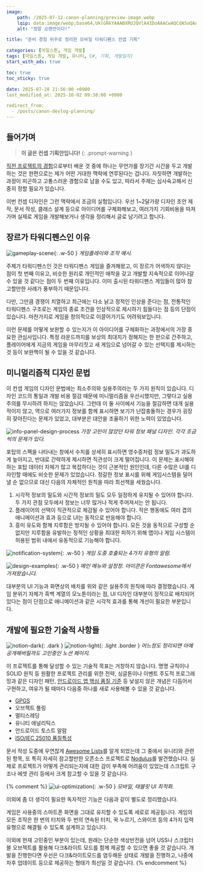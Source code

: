 ```yaml
---
image:
    path: /2025-07-12-canon-planning/preview-image.webp
    lqip: data:image/webp;base64,UklGRkYAAABXRUJQVlA4IDoAAACwAQCdASoQAAgAAUAmJaQAAtrhz8SAAP7+iKQXo5XPAFYHsGXQIf86Ki+SWy2NwKTSw4qdpXZuAAAA
    alt: "정말 오랜만이다!"

title: "준비 경험 위주로 정리한 모바일 타워디펜스 컨셉 기획"

categories: [마일스톤, 게임 개발]
tags: [마일스톤, 게임 개발, 유니티, C#, 기획, 개발일지]
start_with_ads: true

toc: true
toc_sticky: true

date: 2025-07-28 21:56:00 +0900
last_modified_at: 2025-10-02 09:38:00 +0900

redirect_from:
  - /posts/canon-devlog-planning/
---
```


## **들어가며**

<!--
![hangsunji-gameplay](/2025-07-12-canon-planning/hangsunji-gameplay.webp)
_끝내 완성되지 못한 게임 '행선지'_
-->

> **이 글은 컨셉 기획안입니다!**
{: .prompt-warning }

[직전 프로젝트의 경험](https://hyngng.github.io/posts/armonia-devlog-cancelled/)으로부터 배운 것 중에 하나는 무언가를 장기간 시간을 두고 개발하는 것은 한편으로는 제가 어떤 거대한 맥락에 연루된다는 겁니다. 자칫하면 개발하는 과정이 피곤하고 고통스러운 경험으로 남을 수도 있고, 따라서 주제는 심사숙고해서 신중히 정할 필요가 있습니다.

이번 컨셉 디자인은 그런 맥락에서 조금의 실험입니다. 우선 1~2달가량 디자인 초안 제작, 문서 작성, 클래스 설계 등으로 아이디어를 구체화해보고, 여러가지 기회비용을 따져가며 실제로 게임을 개발해보거나 생각을 정리해서 글로 남기려고 합니다.

## **장르가 타워디펜스인 이유**

![gameplay-scene](/2025-07-12-canon-planning/gameplay-scene.webp){: .w-50 }
_게임플레이와 조작 예시._

주제가 타워디펜스인 것은 타워디펜스 게임을 즐겨해왔고, 이 장르가 어색하지 않다는 점이 첫 번째 이유고, 비슷한 원리로 개인적인 애착을 갖고 개발할 지속적으로 이어나갈 수 있을 것 같다는 점이 두 번째 이유입니다. 이미 출시된 타워디펜스 게임들이 많아 참고할만한 사례가 풍부하기 때문입니다.

다만, 그만큼 경쟁이 치열하고 최근에는 다소 낡고 정적인 인상을 준다는 점, 전통적인 타워디펜스 구조로는 게임의 종료 조건을 인상적으로 제시하기 힘들다는 점 등의 단점이 있습니다. 마찬가지로 게임을 창의적으로 이끌어가기도 어려워보입니다.

이런 문제를 어떻게 보완할 수 있는지가 이 아이디어를 구체화하는 과정에서의 가장 중요한 관심사입니다. 특정 라운드까지를 보상의 최대치가 정해지는 한 판으로 간주하고, 플레이어에게 지금의 게임을 마무리짓고 새 게임으로 넘어갈 수 있는 선택지를 제시하는 것 등이 보완책이 될 수 있을 것 같습니다.

## **미니멀리즘적 디자인 문법**

이 컨셉 게임의 디자인 문법에는 최소주의와 실용주의라는 두 가지 원칙이 있습니다. 디자인 코드의 통일과 개발 비용 절감 때문에 미니멀리즘을 우선시했지만, 그렇다고 실용주의를 무시하려 하지는 않았습니다. 그런데 이 둘 사이에서 기능을 절감하면 대개 실용적이지 않고, 역으로 여러가지 정보를 함께 표시하면 보기가 난잡충돌하는 경우가 굉장히 잦아진다는 문제가 있었고, 대부분은 대안을 조율하기 위한 노력이 있었습니다.

![info-panel-design-process](/2025-07-12-canon-planning/info-panel-design-process.webp)
_가장 고민이 많았던 타워 정보 패널 디자인. 각각 조금씩의 문제가 있다._

포탑의 스펙을 나타내는 창에서 수치를 상세히 표시하면 영수증처럼 정보 밀도가 과도하게 높아지고, 반대로 간략하게 제시하면 직관성이 크게 떨어집니다. 이 문제는 표시해야 하는 포탑 데이터 자체가 많고 복잡하다는 것이 근본적인 원인인데, 다른 수많은 UI를 디자인할 때에도 비슷한 문제가 있었습니다. 정갈한 정보 표시를 위해 게임시스템을 덜어낼 순 없으므로 대신 다음의 자체적인 원칙을 따라 최선책을 세웠습니다.

1. 시각적 정보의 밀도와 시간적 정보의 밀도 모두 일정하게 유지될 수 있어야 합니다. 두 가지 관점 모두에서 정보는 너무 많거나 적게 주어져서는 안 됩니다.
2. 플레이어의 선택이 직관적으로 체감될 수 있어야 합니다. 작은 행동에도 여러 겹의 애니메이션과 효과 등으로 UI는 동적으로 반응해야 합니다.
3. 흥미 유도와 함께 지루함은 방지될 수 있어야 합니다. 모든 것을 동적으로 구성할 순 없지만 지루함을 유발하는 정적인 상황을 최대한 피하기 위해 맵이나 게임 시스템이 허용된 범위 내에서 유동적으로 기능해야 합니다.

![notification-system](/2025-07-12-canon-planning/notification-system.webp){: .w-50 }
_게임 도중 호출되는 4가지 유형의 알람._

![design-examples](/2025-07-12-canon-planning/design-examples.webp){: .w-50 }
_메인 메뉴와 설정창. 아이콘은 Fontawesome에서 가져왔습니다._

대부분의 UI 기능과 화면상의 배치를 위와 같은 실용주의 원칙에 따라 결정했습니다. 게임 분위기 자체가 흑백 계열의 모노톤이라는 점, UI 디자인 대부분이 정적으로 배치되어있다는 점이 단점으로 애니메이션과 같은 시각적 효과를 통해 개선이 필요한 부분입니다.

## **개발에 필요한 기술적 사항들**

![notion-dark](/2025-07-12-canon-planning/notion-dark.webp){: .dark }
![notion-light](/2025-07-12-canon-planning/notion-light.webp){: .light .border }
_어느정도 정리되면 아예 공개해버릴까도 고민중인 노션 페이지._

이 프로젝트를 통해 달성할 수 있는 기술적 목표는 거창하지 않습니다. 명명 규칙이나 SOLID 원칙 등 원활한 프로젝트 관리를 위한 전략, 싱글톤이나 이벤트 주도적 프로그래밍과 같은 디자인 패턴, [안드로이드 앱 핵심 품질 기준](https://developer.android.com/docs/quality-guidelines/core-app-quality?hl=ko) 등 낯설지 않은 개념은 다듬어서 구현하고, 여유가 될 때마다 다음중 하나를 새로 사용해볼 수 있을 것 같습니다.

- [GPGS](https://developer.android.com/games/pgs/unity/overview?hl=ko)
- 오브젝트 풀링
- 멀티스레딩
- 유니티 애널리틱스
- 안드로이드 토스트 알람
- [ISO/IEC 25010 품질특성](https://www.iso.org/standard/78176.html)

문서 작성 도중에 우연찮게 [Awesome Lists](https://github.com/sindresorhus/awesome)를 알게 되었는데 그 중에서 유니티와 관련된 항목, 또 특히 자세히 참고할만한 오픈소스 프로젝트로 [Nodulus](https://github.com/Hyperparticle/nodulus/)를 발견했습니다. 실제로 프로젝트가 어떻게 관리되는지에 대한 감이 부족해 어려움이 있었는데 스크립트 구조나 에셋 관리 등에서 크게 참고할 수 있을 것 같습니다.

{% comment %}
![ui-optimization](/2025-07-12-canon-planning/ui-optimization.webp){: .w-50 }
_모바일, 태블릿 UI 최적화._

이외에 좀 더 생각이 필요한 독자적인 기능은 다음과 같이 별도로 정리했습니다.

게임은 사용중의 스마트폰 화면을 그대로 유지할 수 있도록 세로로 제공됩니다. 게임의 모든 조작은 한 번의 터치와 두 번의 연속된 터치, 꾹 누르기, 스와이프 등의 4가지 입력 유형으로 해결될 수 있도록 설계하고 있습니다.

이외에 현재 고민중인 부분이 있는데, 원래는 단순한 색상반전을 넘어 USS나 스크립터블 오브젝트를 활용해 다크&라이트 모드를 함께 제공할 수 있으면 좋을 것 같습니다. 개발을 진행한다면 우선은 다크&라이트모드를 염두해둔 상태로 개발을 진행하고, 나중에 차후 업데이트 등으로 제공하는 형태가 최선일 것 같습니다.
{% endcomment %}